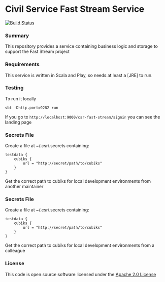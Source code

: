 # Civil Service Fast Stream Service

[![Build Status](https://travis-ci.org/hmrc/fset-faststream.svg?branch=master)](https://travis-ci.org/hmrc/fset-faststream)

### Summary
This repository provides a service containing business logic and storage to support the Fast Stream project

### Requirements
This service is written in Scala and Play, so needs at least a [JRE] to run.

### Testing
To run it locally
	
	sbt -Dhttp.port=9282 run
	

If you go to `http://localhost:9000/csr-fast-stream/signin` you can see the landing page

### Secrets File

Create a file at ~/.csr/.secrets containing:

    testdata {
        cubiks {
            url = "http://secret/path/to/cubiks"
        }
    }

Get the correct path to cubiks for local development environments from another maintainer

### Secrets File

Create a file at ~/.csr/.secrets containing:

    testdata {
        cubiks {
            url = "http://secret/path/to/cubiks"
        }
    }

Get the correct path to cubiks for local development environments from a colleague

### License

This code is open source software licensed under the [Apache 2.0 License]("http://www.apache.org/licenses/LICENSE-2.0.html")
